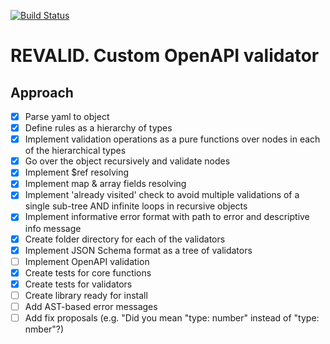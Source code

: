[![Build Status](https://travis-ci.org/knidarkness/revalid.svg?branch=master)](https://travis-ci.org/knidarkness/revalid)

# REVALID. Custom OpenAPI validator

## Approach

- [x] Parse yaml to object
- [x] Define rules as a hierarchy of types
- [x] Implement validation operations as a pure functions over nodes in each of the hierarchical  types
- [x] Go over the object recursively and validate nodes
- [x] Implement $ref resolving
- [x] Implement map & array fields resolving
- [x] Implement 'already visited' check to avoid multiple validations of a single sub-tree AND infinite loops in recursive objects
- [x] Implement informative error format with path to error and descriptive info message
- [x] Create folder directory for each of the validators
- [x] Implement JSON Schema format as a tree of validators
- [ ] Implement OpenAPI validation
- [x] Create tests for core functions 
- [x] Create tests for validators
- [ ] Create library ready for install
- [ ] Add AST-based error messages
- [ ] Add fix proposals (e.g. "Did you mean "type: number" instead of "type: nmber"?)
